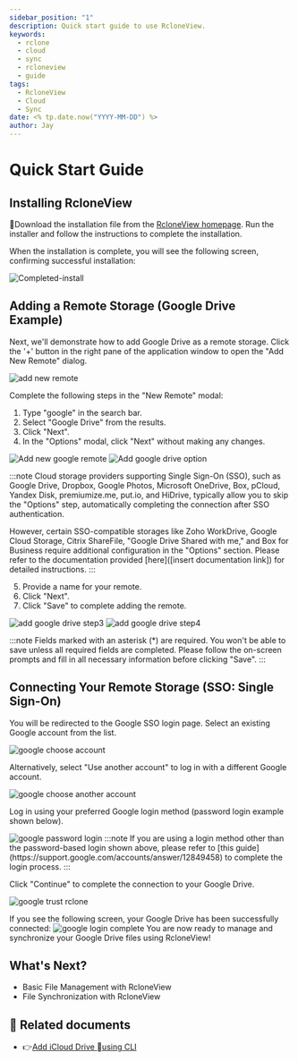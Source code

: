 ```yaml
---
sidebar_position: "1"
description: Quick start guide to use RcloneView.
keywords:
  - rclone
  - cloud
  - sync
  - rcloneview
  - guide
tags:
  - RcloneView
  - Cloud
  - Sync
date: <% tp.date.now("YYYY-MM-DD") %>
author: Jay
---
```

# Quick Start Guide

## Installing RcloneView

Download the installation file from the [RcloneView homepage](https://rcloneview.com/src/download.html). Run the installer and follow the instructions to complete the installation.

When the installation is complete, you will see the following screen, confirming successful installation:

<img src="/support/images/howto/Completed-install.png" alt="Completed-install" class="img-medium img-center" />


## Adding a Remote Storage (Google Drive Example)

Next, we'll demonstrate how to add Google Drive as a remote storage.
Click the '+' button in the right pane of the application window to open the "Add New Remote" dialog.

<img src="/support/images/howto/add-new-remote.png" alt="add new remote" class="img-medium img-center" />

Complete the following steps in the "New Remote" modal:

1. Type "google" in the search bar.
2. Select "Google Drive" from the results.
3. Click "Next".
4. In the "Options" modal, click "Next" without making any changes.

<div class="img-grid-2">
<img src="/support/images/howto/new-remote-step1.png" alt="Add new google remote" class="img-medium img-center" />
<img src="/support/images/howto/add-remote-step2.png" alt="Add google drive option" class="img-medium img-center" />
</div>

:::note
Cloud storage providers supporting Single Sign-On (SSO), such as Google Drive, Dropbox, Google Photos, Microsoft OneDrive, Box, pCloud, Yandex Disk, premiumize.me, put.io, and HiDrive, typically allow you to skip the \"Options\" step, automatically completing the connection after SSO authentication.

However, certain SSO-compatible storages like Zoho WorkDrive, Google Cloud Storage, Citrix ShareFile, \"Google Drive Shared with me,\" and Box for Business require additional configuration in the \"Options\" section. Please refer to the documentation provided [here]([insert documentation link]) for detailed instructions.
:::

5. Provide a name for your remote.
6. Click "Next".
7. Click "Save" to complete adding the remote.

<div class="img-grid-2">
<img src="/support/images/howto/add-remote-step3.png" alt="add google drive step3" class="img-medium img-center" />
<img src="/support/images/howto/add-remote-step4.png" alt="add google drive step4" class="img-medium img-center" />
</div>

:::note
Fields marked with an asterisk (*) are required. You won't be able to save unless all required fields are completed. Please follow the on-screen prompts and fill in all necessary information before clicking "Save".
:::

## Connecting Your Remote Storage (SSO: Single Sign-On)

You will be redirected to the Google SSO login page.
Select an existing Google account from the list.

<img src="/support/images/howto/google-choose-account.png" alt="google choose account" class="img-medium img-center" />

Alternatively, select "Use another account" to log in with a different Google account.

<img src="/support/images/howto/google-choose-another-account.png" alt="google choose another account" class="img-medium img-center" />


Log in using your preferred Google login method (password login example shown below).

<img src="/support/images/howto/google-password-login.png" alt="google password login" class="img-medium img-center" />
:::note
If you are using a login method other than the password-based login shown above, please refer to [this guide](https://support.google.com/accounts/answer/12849458) to complete the login process.
:::


Click "Continue" to complete the connection to your Google Drive.

<img src="/support/images/howto/google-trust-rclone.png" alt="google trust rclone" class="img-medium img-center" />

If you see the following screen, your Google Drive has been successfully connected:
<img src="/support/images/howto/google-login-complete.png" alt="google login complete" class="img-medium img-center" />
You are now ready to manage and synchronize your Google Drive files using RcloneView!



## What's Next?

- Basic File Management with RcloneView
- File Synchronization with RcloneView

## 📎 Related documents

- 👉[Add iCloud Drive using CLI](./remote-storage-connection-settings/connect-using-cli/add-icloud-drive#how-to-add-icloud-drive-using-rclone-cli-windows)


